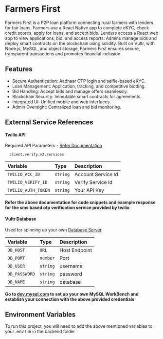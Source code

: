 # Farmers First

Farmers First is a P2P loan platform connecting rural farmers with lenders for fair loans. Farmers use a React Native app to complete eKYC, check credit scores, apply for loans, and accept bids. Lenders access a React web app to view applications, bid, and access reports. Admins manage bids and deploy smart contracts on the blockchain using solidity. Built on Vultr, with Node.js, MySQL, and object storage, Farmers First ensures secure, transparent transactions and promotes financial inclusion.

## Features
- Secure Authentication: Aadhaar OTP login and selfie-based eKYC.
- Loan Management: Application, tracking, and competitive bidding.
- Bid Handling: Accept bids and manage offers seamlessly.
- Blockchain Security: Immutable smart contracts for agreements.
- Integrated UI: Unified mobile and web interfaces.
- Admin Oversight: Centralized loan and bid monitoring.

## External Service References

#### Twilio API

Required API Parameters - [Refer Documentation](https://www.twilio.com/docs/verify/api)
```http
  client.verify.v2.services
```

| Variable | Type     | Description                |
| :------- | :------- | :------------------------- |
| `TWILIO_ACC_ID`     | `string` | Account Service Id |
| `TWILIO_VERIFY_ID`  | `string` | Verify Service Id |
| `TWILIO_AUTH_TOKEN` | `string` | Your API Key |

**Refer the above documentation for code snippets and example response for the sms based otp verification service provided by twilio**

#### Vultr Database

Used for spinning up your own [Database Server](https://www.vultr.com/products/managed-databases/)

| Variable | Type     | Description                       |
| :------- | :------- | :-------------------------------- |
| `DB_HOST`      | `URL` | Host Endpoint |
| `DB_PORT`      | `number` | Port |
| `DB_USER`      | `string` | username |
| `DB_PASSWORD`  | `string` | password |
| `DB_NAME`      | `string` | database |

**Go to [dev.mysql.com](https://dev.mysql.com/downloads/workbench/) to set up your own MySQL WorkBench and establish your connection with the above provided credentials**

## Environment Variables

To run this project, you will need to add the above mentioned variables to your .env file in the backend folder

